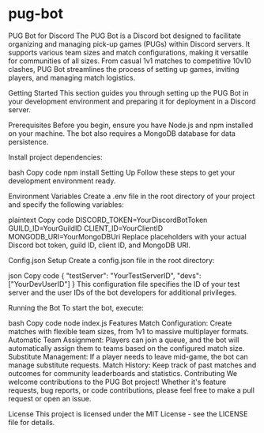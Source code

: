 <!-- @format -->

# pug-bot

PUG Bot for Discord
The PUG Bot is a Discord bot designed to facilitate organizing and managing pick-up games (PUGs) within Discord servers. It supports various team sizes and match configurations, making it versatile for communities of all sizes. From casual 1v1 matches to competitive 10v10 clashes, PUG Bot streamlines the process of setting up games, inviting players, and managing match logistics.

Getting Started
This section guides you through setting up the PUG Bot in your development environment and preparing it for deployment in a Discord server.

Prerequisites
Before you begin, ensure you have Node.js and npm installed on your machine. The bot also requires a MongoDB database for data persistence.

Install project dependencies:

bash
Copy code
npm install
Setting Up
Follow these steps to get your development environment ready.

Environment Variables
Create a .env file in the root directory of your project and specify the following variables:

plaintext
Copy code
DISCORD_TOKEN=YourDiscordBotToken
GUILD_ID=YourGuildID
CLIENT_ID=YourClientID
MONGODB_URI=YourMongoDBUri
Replace placeholders with your actual Discord bot token, guild ID, client ID, and MongoDB URI.

Config.json Setup
Create a config.json file in the root directory:

json
Copy code
{
"testServer": "YourTestServerID",
"devs": ["YourDevUserID"]
}
This configuration file specifies the ID of your test server and the user IDs of the bot developers for additional privileges.

Running the Bot
To start the bot, execute:

bash
Copy code
node index.js
Features
Match Configuration: Create matches with flexible team sizes, from 1v1 to massive multiplayer formats.
Automatic Team Assignment: Players can join a queue, and the bot will automatically assign them to teams based on the configured match size.
Substitute Management: If a player needs to leave mid-game, the bot can manage substitute requests.
Match History: Keep track of past matches and outcomes for community leaderboards and statistics.
Contributing
We welcome contributions to the PUG Bot project! Whether it's feature requests, bug reports, or code contributions, please feel free to make a pull request or open an issue.

License
This project is licensed under the MIT License - see the LICENSE file for details.
